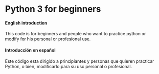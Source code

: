 # Python 3 for beginners

#### English introduction
This code is for beginners and people who want  to practice python or modify for his personal or profesional use.

#### Introducción en español
Este código esta dirigido a principiantes y personas que quieren practicar Python, o bien, modificarlo para su uso personal o profesional.
